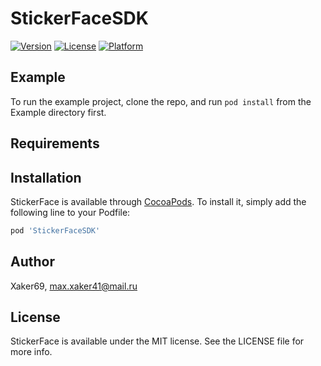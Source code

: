# StickerFaceSDK

<!-- [![CI Status](https://img.shields.io/travis/Xaker69/StickerFace.svg?style=flat)](https://travis-ci.org/Xaker69/StickerFace) -->
[![Version](https://img.shields.io/cocoapods/v/StickerFaceSDK.svg?style=flat)](https://cocoapods.org/pods/StickerFaceSDK)
[![License](https://img.shields.io/cocoapods/l/StickerFaceSDK.svg?style=flat)](https://cocoapods.org/pods/StickerFaceSDK)
[![Platform](https://img.shields.io/cocoapods/p/StickerFaceSDK.svg?style=flat)](https://cocoapods.org/pods/StickerFaceSDK)

## Example

To run the example project, clone the repo, and run `pod install` from the Example directory first.

## Requirements

## Installation

StickerFace is available through [CocoaPods](https://cocoapods.org). To install
it, simply add the following line to your Podfile:

```ruby
pod 'StickerFaceSDK'
```

## Author

Xaker69, max.xaker41@mail.ru

## License

StickerFace is available under the MIT license. See the LICENSE file for more info.
